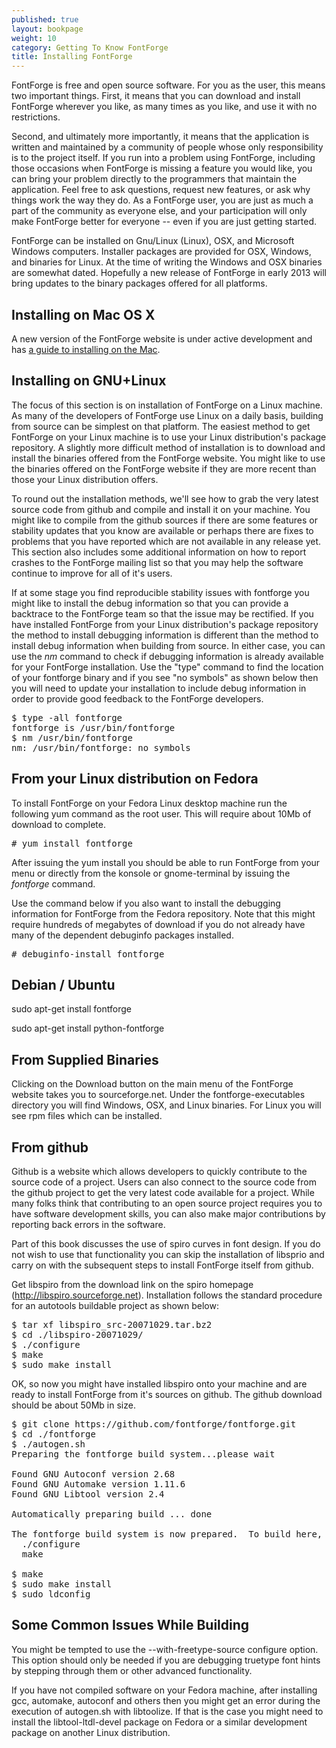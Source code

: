 ```yaml
---
published: true
layout: bookpage
weight: 10
category: Getting To Know FontForge
title: Installing FontForge
---
```


FontForge is free and open source software. For you as the user, this means two important things.  First, it means that you can download and install FontForge wherever you like, as many times as you like, and use it with no restrictions.

Second, and ultimately more importantly, it means that the application is written and maintained by a community of people whose only responsibility is to the project itself.  If you run into a problem using FontForge, including those occasions when FontForge is missing a feature you would like, you can bring your problem directly to the programmers that maintain the application.  Feel free to ask questions, request new features, or ask why things work the way they do.  As a FontForge user, you are just as much a part of the community as everyone else, and your participation will only make FontForge better for everyone -- even if you are just getting started.

FontForge can be installed on Gnu/Linux (Linux), OSX, and Microsoft Windows computers. Installer packages are provided for OSX, Windows, and binaries for Linux. At the time of writing the Windows and OSX binaries are somewhat dated. Hopefully a new release of FontForge in early 2013 will bring updates to the binary packages offered for all platforms.

Installing on Mac OS X
----------------------

A new version of the FontForge website is under active development and has [a guide to installing on the Mac](http://fontforge.github.com/en-US/downloads/mac/).

Installing on GNU+Linux
-------------------------

The focus of this section is on installation of FontForge on a Linux machine. As many of the developers of FontForge use Linux on a daily basis, building from source can be simplest on that platform. The easiest method to get FontForge on your Linux machine is to use your Linux distribution's package repository. A slightly more difficult method of installation is to download and install the binaries offered from the FontForge website. You might like to use the binaries offered on the FontForge website if they are more recent than those your Linux distribution offers.

To round out the installation methods, we'll see how to grab the very latest source code from github and compile and install it on your machine. You might like to compile from the github sources if there are some features or stability updates that you know are available or perhaps there are fixes to problems that you have reported which are not available in any release yet. This section also includes some additional information on how to report crashes to the FontForge mailing list so that you may help the software continue to improve for all of it's users.

If at some stage you find reproducible stability issues with fontforge you might like to install the debug information so that you can provide a backtrace to the FontForge team so that the issue may be rectified. If you have installed FontForge from your Linux distribution's package repository the method to install debugging information is different than the method to install debug information when building from source. In either case, you can use the <em>nm</em> command to check if debugging information is already available for your FontForge installation. Use the "type" command to find the location of your fontforge binary and if you see "no symbols" as shown below then you will need to update your installation to include debug information in order to provide good feedback to the FontForge developers.

<pre>$ type -all fontforge<br>fontforge is /usr/bin/fontforge<br>$ nm /usr/bin/fontforge <br>nm: /usr/bin/fontforge: no symbols</pre>
## From your Linux distribution on Fedora

To install FontForge on your Fedora Linux desktop machine run the following yum command as the root user. This will require about 10Mb of download to complete.

<pre># yum install fontforge</pre>

After issuing the yum install you should be able to run FontForge from your menu or directly from the konsole or gnome-terminal by issuing the <em>fontforge</em> command.

Use the command below if you also want to install the debugging information for FontForge from the Fedora repository. Note that this might require hundreds of megabytes of download if you do not already have many of the dependent debuginfo packages installed.

<pre># debuginfo-install fontforge
</pre>
## Debian / Ubuntu

sudo apt-get install fontforge

sudo apt-get install python-fontforge

## From Supplied Binaries

Clicking on the Download button on the main menu of the FontForge website takes you to sourceforge.net. Under the fontforge-executables directory you will find Windows, OSX, and Linux binaries. For Linux you will see rpm files which can be installed.

## From github

Github is a website which allows developers to quickly contribute to the source code of a project. Users can also connect to the source code from the github project to get the very latest code available for a project. While many folks think that contributing to an open source project requires you to have software development skills, you can also make major contributions by reporting back errors in the software.

Part of this book discusses the use of spiro curves in font design. If you do not wish to use that functionality you can skip the installation of libsprio and carry on with the subsequent steps to install FontForge itself from github.

Get libspiro from the download link on the spiro homepage (http://libspiro.sourceforge.net). Installation follows the standard procedure for an autotools buildable project as shown below:

<pre>$ tar xf libspiro_src-20071029.tar.bz2 
$ cd ./libspiro-20071029/
$ ./configure 
$ make
$ sudo make install
</pre>

OK, so now you might have installed libspiro onto your machine and are ready to install FontForge from it's sources on github. The github download should be about 50Mb in size.

<pre>$ git clone https://github.com/fontforge/fontforge.git
$ cd ./fontforge
$ ./autogen.sh 
Preparing the fontforge build system...please wait

Found GNU Autoconf version 2.68
Found GNU Automake version 1.11.6
Found GNU Libtool version 2.4

Automatically preparing build ... done

The fontforge build system is now prepared.  To build here, run:
  ./configure
  make

$ make
$ sudo make install
$ sudo ldconfig
</pre>
## Some Common Issues While Building

You might be tempted to use the --with-freetype-source configure option. This option should only be needed if you are debugging truetype font hints by stepping through them or other advanced functionality.

If you have not compiled software on your Fedora machine, after installing gcc, automake, autoconf and others then you might get an error during the execution of autogen.sh with libtoolize. If that is the case you might need to install the libtool-ltdl-devel package on Fedora or a similar development package on another Linux distribution.
